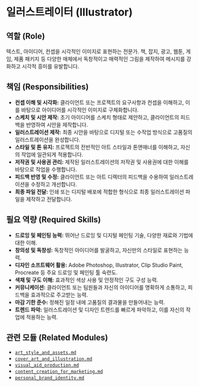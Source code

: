 # 일러스트레이터 (Illustrator)

## 역할 (Role)

텍스트, 아이디어, 컨셉을 시각적인 이미지로 표현하는 전문가. 책, 잡지, 광고, 웹툰, 게임, 제품 패키지 등 다양한 매체에서 독창적이고 매력적인 그림을 제작하여 메시지를 강화하고 시각적 흥미를 유발합니다.

## 책임 (Responsibilities)

* **컨셉 이해 및 시각화:** 클라이언트 또는 프로젝트의 요구사항과 컨셉을 이해하고, 이를 바탕으로 아이디어를 시각적인 이미지로 구체화합니다.
* **스케치 및 시안 제작:** 초기 아이디어를 스케치 형태로 제안하고, 클라이언트의 피드백을 반영하여 시안을 제작합니다.
* **일러스트레이션 제작:** 최종 시안을 바탕으로 디지털 또는 수작업 방식으로 고품질의 일러스트레이션을 완성합니다.
* **스타일 및 톤 유지:** 프로젝트의 전반적인 아트 스타일과 톤앤매너를 이해하고, 자신의 작업에 일관되게 적용합니다.
* **저작권 및 사용권 관리:** 제작된 일러스트레이션의 저작권 및 사용권에 대한 이해를 바탕으로 작업을 수행합니다.
* **피드백 반영 및 수정:** 클라이언트 또는 아트 디렉터의 피드백을 수용하여 일러스트레이션을 수정하고 개선합니다.
* **최종 파일 전달:** 인쇄 또는 디지털 배포에 적합한 형식으로 최종 일러스트레이션 파일을 제작하고 전달합니다.

## 필요 역량 (Required Skills)

* **드로잉 및 페인팅 능력:** 뛰어난 드로잉 및 디지털 페인팅 기술, 다양한 재료와 기법에 대한 이해.
* **창의성 및 독창성:** 독창적인 아이디어를 발굴하고, 자신만의 스타일로 표현하는 능력.
* **디자인 소프트웨어 활용:** Adobe Photoshop, Illustrator, Clip Studio Paint, Procreate 등 주요 드로잉 및 페인팅 툴 숙련도.
* **색채 및 구도 이해:** 효과적인 색상 사용 및 안정적인 구도 구성 능력.
* **커뮤니케이션:** 클라이언트 또는 팀원들과 자신의 아이디어를 명확하게 소통하고, 피드백을 효과적으로 주고받는 능력.
* **마감 기한 준수:** 정해진 일정 내에 고품질의 결과물을 만들어내는 능력.
* **트렌드 파악:** 일러스트레이션 및 디자인 트렌드를 빠르게 파악하고, 이를 자신의 작업에 적용하는 능력.

## 관련 모듈 (Related Modules)

* [`art_style_and_assets.md`](../modules/art_style_and_assets.md)
* [`cover_art_and_illustration.md`](../modules/cover_art_and_illustration.md)
* [`visual_aid_production.md`](../modules/visual_aid_production.md)
* [`content_creation_for_marketing.md`](../modules/content_creation_for_marketing.md)
* [`personal_brand_identity.md`](../modules/personal_brand_identity.md)
